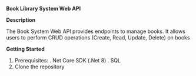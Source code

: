 ****Book Library System Web API****

**Description**

The Book System Web API provides endpoints to manage books. It allows users to perform CRUD operations (Create, Read, Update, Delete) on books

**Getting Started**
1. Prerequisites:
   . Net Core SDK (.Net 8)
   . SQL
2. Clone the repository
   
